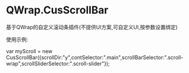 QWrap.CusScrollBar
==================

基于QWrap的自定义滚动条插件(不提供UI方案,可自定义UI,按参数设置绑定)


使用示例:

var myScroll = new CusScrollBar({scrollDir:"y",contSelector:".main",scrollBarSelector:".scroll-wrap",scrollSliderSelector:".scroll-slider"});

